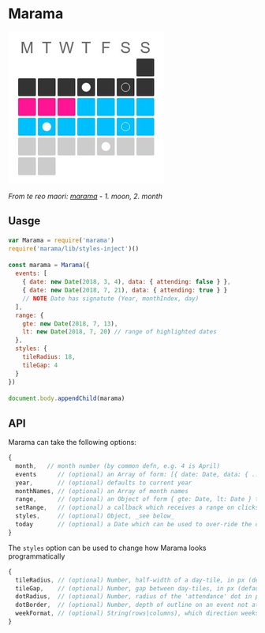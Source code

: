 # Marama

![](./marama.jpg)

_From te reo maori: [marama](http://maoridictionary.co.nz/search?keywords=moon) - 1. moon, 2. month_ 

## Uasge

```js
var Marama = require('marama')
require('marama/lib/styles-inject')()

const marama = Marama({
  events: [
    { date: new Date(2018, 3, 4), data: { attending: false } },
    { date: new Date(2018, 7, 21), data: { attending: true } }
    // NOTE Date has signatute (Year, monthIndex, day)
  ],
  range: {
    gte: new Date(2018, 7, 13),
    lt: new Date(2018, 7, 20) // range of highlighted dates
  },
  styles: {
    tileRadius: 18,
    tileGap: 4
  }
})

document.body.appendChild(marama)
```


## API

Marama can take the following options:

```js
{
  month,   // month number (by common defn, e.g. 4 is April)
  events      // (optional) an Array of form: [{ date: Date, data: { ... } }]
  year,       // (optional) defaults to current year
  monthNames, // (optional) an Array of month names
  range,      // (optional) an Object of form { gte: Date, lt: Date } to highlight
  setRange,   // (optional) a callback which receives a range on clicks { gte, lt } 
  styles,     // (optional) Object, _see below_
  today       // (optional) a Date which can be used to over-ride the definition of today
}
```

The `styles` option can be used to change how Marama looks programmatically

```js
{
  tileRadius, // (optional) Number, half-width of a day-tile, in px (default 6)
  tileGap,    // (optional) Number, gap between day-tiles, in px (default: 1)
  dotRadius,  // (optional) Number, radius of the 'attendance' dot in px (default: tileRadius/2)
  dotBorder,  // (optional) Number, depth of outline on an event not attending (default: 1) 
  weekFormat, // (optional) String(rows|columns), which direction weeks run in (default: rows)
}
```
